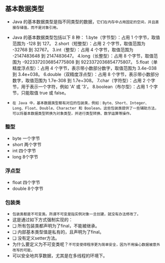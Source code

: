 ## 基本数据类型
* Java 的基本数据类型是指不同类型的数据，`它们在内存中占用固定的空间，并且直接存储值，而不是对象引用。`
* Java 的基本数据类型包括以下 8 种：
1.byte（字节型）：占用 1 个字节，取值范围为 -128 到 127。
2.short（短整型）：占用 2 个字节，取值范围为 -32768 到 32767。
3.int（整型）：占用 4 个字节，取值范围为 -2147483648 到 2147483647。
4.long（长整型）：占用 8 个字节，取值范围为 -9223372036854775808 到 9223372036854775807。
5.float（单精度浮点型）：占用 4 个字节，表示带小数部分数字，取值范围为 3.4e-038 到 3.4e+038。
6.double（双精度浮点型）：占用 8 个字节，表示带小数部分数字，取值范围为 1.7e-308 到 1.7e+308。
7.char（字符型）：占用 2 个字节，用于表示一个字符，例如 'A' 或 '3'。
8.boolean（布尔型）：占用 1 个字节，只能取值 true 或 false。

* `在 Java 中，基本数据类型都有对应的包装类，例如：Byte、Short、Integer、Long、Float、Double、Character 和 Boolean。这些包装类提供了一些辅助方法，可以将基本数据类型转换为对象类型，并进行类型转换、数学运算等操作。`

### 整型
* byte 一个字节
* short 两个字节
* int 四个字节
* long 8个字节

### 浮点型
* float 四个字节
* double 8个字节

### 包装类
* `包装类都是不可变类。所谓不可变是指实例对象一旦创建，就没有办法修改了。`
* 这是通过如下方式强制实现的：
* ❑ 所有包装类都声明为了final，不能被继承。
* ❑ 内部基本类型值是私有的，且声明为了final。
* ❑ 没有定义setter方法。
* 为什么要定义为不可变类呢？`不可变使得程序更为简单安全，因为不用操心数据被意外改写的可能，`
* 可以安全地共享数据，尤其是在多线程的环境下。



